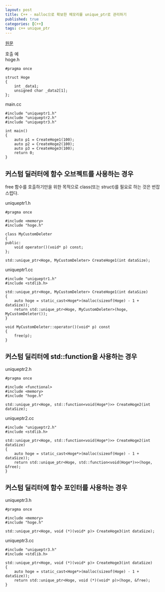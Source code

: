 ```yaml
---
layout: post
title: C++ - malloc으로 확보한 메모리를 unique_ptr로 관리하기
published: true
categories: [C++]
tags: c++ unique_ptr
---
```

[원문](https://qiita.com/saba-miso/items/167022d02660b6549112   )  
  
호출 예  
hoge.h  
```
#pragma once

struct Hoge
{
    int _data1;
    unsigned char _data2[1];
};
```
  
main.cc  
```
#include "uniqueptr1.h"
#include "uniqueptr2.h"
#include "uniqueptr3.h"

int main()
{
    auto p1 = CreateHoge1(100);
    auto p2 = CreateHoge2(100);
    auto p3 = CreateHoge3(100);
    return 0;
}
```
  
  
## 커스텀 딜러터에 함수 오브젝트를 사용하는 경우
free 함수를 호출하기만을 위한 목적으로 class(또는 struct)를 필요로 하는 것은 번잡스럽다.  
  
uniqueptr1.h  
```
#pragma once

#include <memory>
#include "hoge.h"

class MyCustomDeleter
{
public:
    void operator()(void* p) const;
};

std::unique_ptr<Hoge, MyCustomDeleter> CreateHoge1(int dataSize);
```
  
uniqueptr1.cc  
```
#include "uniqueptr1.h"
#include <stdlib.h>

std::unique_ptr<Hoge, MyCustomDeleter> CreateHoge1(int dataSize)
{
    auto hoge = static_cast<Hoge*>(malloc(sizeof(Hoge) - 1 + dataSize));
    return std::unique_ptr<Hoge, MyCustomDeleter>(hoge, MyCustomDeleter());
}

void MyCustomDeleter::operator()(void* p) const
{
    free(p);
}
```
  
  
## 커스텀 딜리터에 std::function을 사용하는 경우
uniqueptr2.h  
```
#pragma once

#include <functional>
#include <memory>
#include "hoge.h"

std::unique_ptr<Hoge, std::function<void(Hoge*)>> CreateHoge2(int dataSize);
```
  
uniqueptr2.cc  
```
#include "uniqueptr2.h"
#include <stdlib.h>

std::unique_ptr<Hoge, std::function<void(Hoge*)>> CreateHoge2(int dataSize)
{
    auto hoge = static_cast<Hoge*>(malloc(sizeof(Hoge) - 1 + dataSize));
    return std::unique_ptr<Hoge, std::function<void(Hoge*)>>(hoge, &free);
}
```
  
  
## 커스텀 딜리터에 함수 포인터를 사용하는 경우
uniqueptr3.h  
```
#pragma once

#include <memory>
#include "hoge.h"

std::unique_ptr<Hoge, void (*)(void* p)> CreateHoge3(int dataSize);
```
  
uniqueptr3.cc  
```
#include "uniqueptr3.h"
#include <stdlib.h>

std::unique_ptr<Hoge, void (*)(void* p)> CreateHoge3(int dataSize)
{
    auto hoge = static_cast<Hoge*>(malloc(sizeof(Hoge) - 1 + dataSize));
    return std::unique_ptr<Hoge, void (*)(void* p)>(hoge, &free);
}
```
  
